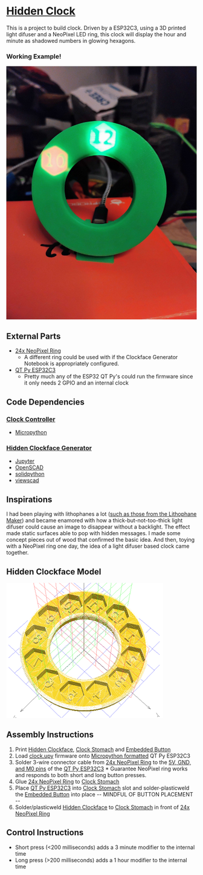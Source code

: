 # [Hidden Clock](https://github.com/makurspace/hidden_clock)

This is a project to build clock. Driven by a ESP32C3, using a 3D printed light difuser and a NeoPixel LED ring, this clock will display the hour and minute as shadowed numbers in glowing hexagons.

### Working Example!
![Working Hidden Clock](HiddenClockFunctional.jpg)

## External Parts

* [24x NeoPixel Ring](https://www.adafruit.com/product/1586)
  * A different ring could be used with if the Clockface Generator Notebook is appropriately configured. 
* [QT Py ESP32C3](https://www.adafruit.com/product/5405)
  * Pretty much any of the ESP32 QT Py's could run the firmware since it only needs 2 GPIO and an internal clock
 
## Code Dependencies

### [Clock Controller](clock.upy)
* [Micropython](https://micropython.org/)


### [Hidden Clockface Generator](HiddenClockfaceGenerator.md)

* [Jupyter](https://jupyter.org/)
* [OpenSCAD](https://openscad.org/)
* [solidpython](https://github.com/SolidCode/SolidPython)
* [viewscad](https://github.com/nickc92/ViewSCAD)

## Inspirations

I had been playing with lithophanes a lot ([such as those from the Lithophane Maker](https://lithophanemaker.com/)) and became enamored with how a thick-but-not-too-thick light difuser could cause an image to disappear without a backlight. The effect made static surfaces able to pop with hidden messages. I made some concept pieces out of wood that confirmed the basic idea. And then, toying with a NeoPixel ring one day, the idea of a light difuser based clock came together.

## Hidden Clockface Model

![Hidden Clockface](BaseMinusFaces.png)


## Assembly Instructions

1. Print [Hidden Clockface](HiddenClockface.stl), [Clock Stomach](ClockStomach.stl) and [Embedded Button](EmbeddedButton.stl)
1. Load [clock.upy](clock.upy) firmware onto [Micropython formatted](https://micropython.org/download/ESP32_GENERIC_C3/) QT Py ESP32C3
1. Solder 3-wire connector cable from [24x NeoPixel Ring](https://www.adafruit.com/product/1586) to the [5V, GND, and M0 pins](https://learn.adafruit.com/adafruit-qt-py-esp32-c3-wifi-dev-board/pinouts) of the [QT Py ESP32C3](https://www.adafruit.com/product/5405)
       * Guarantee NeoPixel ring works and responds to both short and long button presses.
1. Glue [24x NeoPixel Ring](https://www.adafruit.com/product/1586) to [Clock Stomach](ClockStomach.stl)
1. Place [QT Py ESP32C3](https://www.adafruit.com/product/5405) into  [Clock Stomach](ClockStomach.stl) slot and solder-plasticweld the [Embedded Button](EmbeddedButton.stl) into place -- MINDFUL OF BUTTON PLACEMENT --
2. Solder/plasticweld [Hidden Clockface](HiddenClockface.stl) to [Clock Stomach](ClockStomach.stl) in front of [24x NeoPixel Ring](https://www.adafruit.com/product/1586)

## Control Instructions

* Short press (<200 milliseconds) adds a 3 minute modifier to the internal time
* Long press (>200 milliseconds) adds a 1 hour modifier to the internal time

